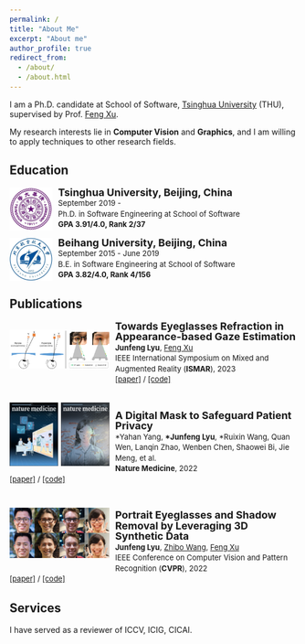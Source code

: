 ```yaml
---
permalink: /
title: "About Me"
excerpt: "About me"
author_profile: true
redirect_from: 
  - /about/
  - /about.html
---
```


I am a Ph.D. candidate at School of Software, [Tsinghua University](https://www.tsinghua.edu.cn/en/) (THU), supervised by Prof. [Feng Xu](http://xufeng.site/).

My research interests lie in <b>Computer Vision</b> and <b>Graphics</b>, and I am willing to apply techniques to other research fields.

Education
------
<div>
<img style="float: left; width: 75px; margin-right: 10px" src="../custom_images/edu/THU.jpg">
<p style="line-height:125%">
  <font size="4"><b>Tsinghua University, Beijing, China</b><br></font> 
  <font size="2">September 2019 -  <br></font> 
  <font size="2">Ph.D. in Software Engineering at School of Software</a><br></font>
  <font size="2"> <b>GPA 3.91/4.0, Rank 2/37</b> <br></font>
</p>
</div>

<div>
<img style="float: left; width: 75px; margin-right: 10px" src="../custom_images/edu/BUAA.jpg">
<p style="line-height:125%">
  <font size="4"><b>Beihang University, Beijing, China</b><br></font>
  <font size="2">September 2015 - June 2019<br></font> 
  <font size="2">B.E. in Software Engineering at School of Software<br></font>
  <font size="2"> <b>GPA 3.82/4.0, Rank 4/156</b> <br></font>
</p>  
</div>

Publications
------
<div>
  <img style="float: left; width: 175px; margin-right: 10px; margin-bottom: 15px; margin-top: 15px" src="../custom_images/pub/ismar23_refraction.png">
</div>
<div>
  <p style="line-height:125%">
    <font size="4">
      <b>Towards Eyeglasses Refraction in Appearance-based Gaze Estimation</b>
      <br>
    </font> 
    <font size="2">
      <b>Junfeng Lyu</b>,
      <a href="http://xufeng.site/">Feng Xu</a> 
      <br>
    </font> 
    <font size="2">
      IEEE International Symposium on Mixed and Augmented Reality
 (<b>ISMAR</b>), 2023
      <br>
    </font>
    <font size="2">
      <a href="">[paper]</a> / 
      <a href="https://github.com/StoryMY/RefractionGaze">[code]</a>
    </font>
  </p>
</div>

<br>

<div>
  <img style="float: left; width: 85px; margin-right: 5px" src="../custom_images/pub/Cover_Art_1.jpg">
  <img style="float: left; width: 85px; margin-right: 10px" src="../custom_images/pub/Cover_Art_2.jpg">
</div>
<div>
  <p style="line-height:125%">
    <font size="4">
      <b>A Digital Mask to Safeguard Patient Privacy</b>
      <br>
    </font> 
    <font size="2">
      *Yahan Yang,
      <b>*Junfeng Lyu</b>, 
      *Ruixin Wang,
      Quan Wen,
      Lanqin Zhao, Wenben Chen, Shaowei Bi, Jie Meng,
      et al. <br>
    </font> 
    <font size="2">
      <b>Nature Medicine</b>, 2022 
      <br>
    </font>
    <font size="2">
      <a href="https://www.nature.com/articles/s41591-022-01966-1">[paper]</a> / 
      <a href="https://github.com/StoryMY/Digital-Mask">[code]</a>
    </font>
  </p>
</div>

<br>

<div>
  <img style="float: left; width: 175px; margin-right: 10px; margin-bottom: 10px; margin-top: 10px" src="../custom_images/pub/cvpr22_portrait.png">
</div>
<div>
  <p style="line-height:125%">
    <font size="4">
      <b>Portrait Eyeglasses and Shadow Removal by Leveraging 3D Synthetic Data</b>
      <br>
    </font> 
    <font size="2">
      <b>Junfeng Lyu</b>, 
      <a href="https://sireer.github.io/">Zhibo Wang</a>,
      <a href="http://xufeng.site/">Feng Xu</a> 
      <br>
    </font> 
    <font size="2">
      IEEE Conference on Computer Vision and Pattern Recognition (<b>CVPR</b>), 2022 
      <br>
    </font> 
    <font size="2">
      <a href="https://arxiv.org/abs/2203.10474">[paper]</a> / 
      <a href="https://github.com/StoryMY/take-off-eyeglasses">[code]</a>
    </font>
  </p>
</div>



Services
------
I have served as a reviewer of ICCV, ICIG, CICAI.


